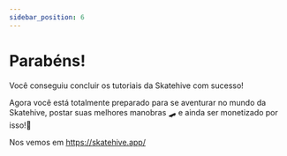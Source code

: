 ```yaml
---
sidebar_position: 6
---
```


# Parabéns!

Você conseguiu concluir os tutoriais da Skatehive com sucesso!

Agora você está totalmente preparado para se aventurar no mundo da Skatehive, postar suas melhores manobras 🛹 e ainda ser monetizado por isso!🤑

Nos vemos em https://skatehive.app/
